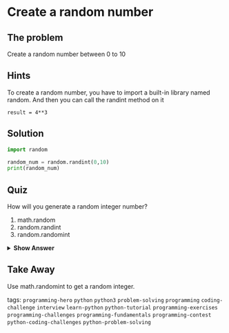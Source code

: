 
# Create a random number

## The problem
Create a random number between 0 to 10

## Hints
To create a random number, you have to import a built-in library named random. And then you can call the randint method on it

`result = 4**3`

## Solution

```python
import random

random_num = random.randint(0,10)
print(random_num)
```


## Quiz
How will you generate a random integer number?

1. math.random
2. random.randint
3. random.randomint

<details>
 <summary><b>Show Answer</b></summary>
   <p>The answer is : 2</p>
 </details>

## Take Away 

Use math.randomint to get a random integer.





tags:  `programming-hero`  `python`  `python3`  `problem-solving`  `programming`  `coding-challenge`  `interview`  `learn-python`  `python-tutorial`  `programming-exercises`  `programming-challenges`  `programming-fundamentals`  `programming-contest`  `python-coding-challenges`  `python-problem-solving`